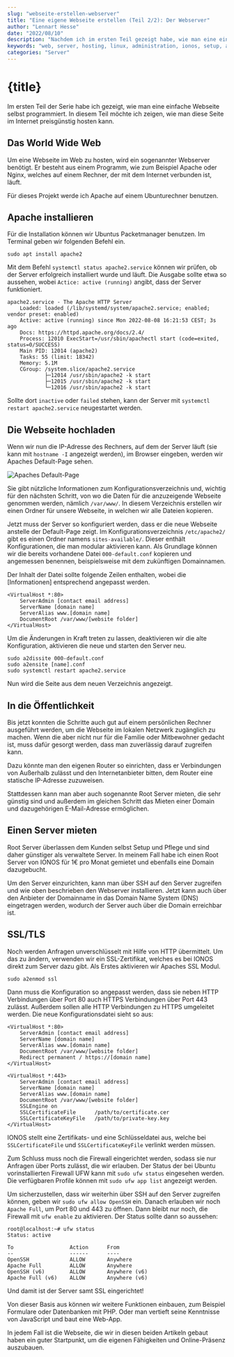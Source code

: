 ```yaml
---
slug: "webseite-erstellen-webserver"
title: "Eine eigene Webseite erstellen (Teil 2/2): Der Webserver"
author: "Lennart Hesse"
date: "2022/08/10"
description: "Nachdem ich im ersten Teil gezeigt habe, wie man eine einfache Webseite programmiert, erkläre ich in diesem Artikel, wie man einen Webserver aufsetzt, konfiguriert und eine Webseite hosten lässt. Außerdem zeige ich, wie ich meine Seite anschließend öffentlich zugänglich gemacht habe."
keywords: "web, server, hosting, linux, administration, ionos, setup, apache"
categories: "Server"
---
```


# {title}

Im ersten Teil der Serie habe ich gezeigt, wie man eine einfache Webseite selbst programmiert. In diesem Teil möchte ich zeigen, wie man diese Seite im Internet preisgünstig hosten kann.

## Das World Wide Web

Um eine Webseite im Web zu hosten, wird ein sogenannter Webserver benötigt. Er besteht aus einem Programm, wie zum Beispiel Apache oder Nginx, welches auf einem Rechner, der mit dem Internet verbunden ist, läuft.

Für dieses Projekt werde ich Apache auf einem Ubunturechner benutzen.

## Apache installieren

Für die Installation können wir Ubuntus Packetmanager benutzen. Im Terminal geben wir folgenden Befehl ein.

```
sudo apt install apache2
```

Mit dem Befehl `systemctl status apache2.service` können wir prüfen, ob der Server erfolgreich installiert wurde und läuft. Die Ausgabe sollte etwa so aussehen, wobei `Actice: active (running)` angibt, dass der Server funktioniert.

```
apache2.service - The Apache HTTP Server
    Loaded: loaded (/lib/systemd/system/apache2.service; enabled; vendor preset: enabled)
    Active: active (running) since Mon 2022-08-08 16:21:53 CEST; 3s ago
    Docs: https://httpd.apache.org/docs/2.4/
    Process: 12010 ExecStart=/usr/sbin/apachectl start (code=exited, status=0/SUCCESS)
    Main PID: 12014 (apache2)
    Tasks: 55 (limit: 18342)
    Memory: 5.1M
    CGroup: /system.slice/apache2.service
            ├─12014 /usr/sbin/apache2 -k start
            ├─12015 /usr/sbin/apache2 -k start
            └─12016 /usr/sbin/apache2 -k start
```

Sollte dort `inactive` oder `failed` stehen, kann der Server mit `systemctl restart apache2.service` neugestartet werden.

## Die Webseite hochladen

Wenn wir nun die IP-Adresse des Rechners, auf dem der Server läuft (sie kann mit `hostname -I` angezeigt werden), im Browser eingeben, werden wir Apaches Default-Page sehen.

![Apaches Default-Page](/media/posts/webseite-erstellen-webserver/apache.png)

Sie gibt nützliche Informationen zum Konfigurationsverzeichnis und, wichtig für den nächsten Schritt, von wo die Daten für die anzuzeigende Webseite genommen werden, nämlich `/var/www/`. In diesem Verzeichnis erstellen wir einen Ordner für unsere Webseite, in welchen wir alle Dateien kopieren.

Jetzt muss der Server so konfiguriert werden, dass er die neue Webseite anstelle der Default-Page zeigt. Im Konfigurationsverzeichnis `/etc/apache2/` gibt es einen Ordner namens `sites-available/`. Dieser enthält Konfigurationen, die man modular aktivieren kann. Als Grundlage können wir die bereits vorhandene Datei `000-default.conf` kopieren und angemessen benennen, beispielsweise mit dem zukünftigen Domainnamen.

Der Inhalt der Datei sollte folgende Zeilen enthalten, wobei die \[Informationen\] entsprechend angepasst werden.

```markup
<VirtualHost *:80>
    ServerAdmin [contact email address]
    ServerName [domain name]
    ServerAlias www.[domain name]
    DocumentRoot /var/www/[website folder]
</VirtualHost>
```

Um die Änderungen in Kraft treten zu lassen, deaktivieren wir die alte Konfiguration, aktivieren die neue und starten den Server neu.

```
sudo a2dissite 000-default.conf
sudo a2ensite [name].conf
sudo systemctl restart apache2.service
```

Nun wird die Seite aus dem neuen Verzeichnis angezeigt.

## In die Öffentlichkeit

Bis jetzt konnten die Schritte auch gut auf einem persönlichen Rechner ausgeführt werden, um die Webseite im lokalen Netzwerk zugänglich zu machen. Wenn die aber nicht nur für die Familie oder Mitbewohner gedacht ist, muss dafür gesorgt werden, dass man zuverlässig darauf zugreifen kann.

Dazu könnte man den eigenen Router so einrichten, dass er Verbindungen von Außerhalb zulässt und den Internetanbieter bitten, dem Router eine statische IP-Adresse zuzuweisen.

Stattdessen kann man aber auch sogenannte Root Server mieten, die sehr günstig sind und außerdem im gleichen Schritt das Mieten einer Domain und dazugehörigen E-Mail-Adresse ermöglichen.

## Einen Server mieten

Root Server überlassen dem Kunden selbst Setup und Pflege und sind daher günstiger als verwaltete Server. In meinem Fall habe ich einen Root Server von IONOS für 1€ pro Monat gemietet und ebenfalls eine Domain dazugebucht.

Um den Server einzurichten, kann man über SSH auf den Server zugreifen und wie oben beschrieben den Webserver installieren. Jetzt kann auch über den Anbieter der Domainname in das Domain Name System (DNS) eingetragen werden, wodurch der Server auch über die Domain erreichbar ist.

## SSL/TLS

Noch werden Anfragen unverschlüsselt mit Hilfe von HTTP übermittelt. Um das zu ändern, verwenden wir ein SSL-Zertifikat, welches es bei IONOS direkt zum Server dazu gibt. Als Erstes aktivieren wir Apaches SSL Modul.

```
sudo a2enmod ssl
```

Dann muss die Konfiguration so angepasst werden, dass sie neben HTTP Verbindungen über Port 80 auch HTTPS Verbindungen über Port 443 zulässt. Außerdem sollen alle HTTP Verbindungen zu HTTPS umgeleitet werden. Die neue Konfigurationsdatei sieht so aus:

```markup
<VirtualHost *:80>
    ServerAdmin [contact email address]
    ServerName [domain name]
    ServerAlias www.[domain name]
    DocumentRoot /var/www/[website folder]
    Redirect permanent / https://[domain name]
</VirtualHost>

<VirtualHost *:443>
    ServerAdmin [contact email address]
    ServerName [domain name]
    ServerAlias www.[domain name]
    DocumentRoot /var/www/[website folder]
    SSLEngine on
    SSLCertificateFile      /path/to/certificate.cer
    SSLCertificateKeyFile   /path/to/private-key.key
</VirtualHost>
```

IONOS stellt eine Zertifikats- und eine Schlüsseldatei aus, welche bei `SSLCertificateFile` und `SSLCertificateKeyFile` verlinkt werden müssen.

Zum Schluss muss noch die Firewall eingerichtet werden, sodass sie nur Anfragen über Ports zulässt, die wir erlauben. Der Status der bei Ubuntu vorinstallierten Firewall UFW kann mit `sudo ufw status` eingesehen werden. Die verfügbaren Profile können mit `sudo ufw app list` angezeigt werden.

Um sicherzustellen, dass wir weiterhin über SSH auf den Server zugreifen können, geben wir `sudo ufw allow OpenSSH` ein. Danach erlauben wir noch `Apache Full`, um Port 80 und 443 zu öffnen. Dann bleibt nur noch, die Firewall mit `ufw enable` zu aktivieren. Der Status sollte dann so aussehen:

```
root@localhost:~# ufw status
Status: active

To                  Action      From
--                  ------      ----
OpenSSH             ALLOW       Anywhere                  
Apache Full         ALLOW       Anywhere                  
OpenSSH (v6)        ALLOW       Anywhere (v6)             
Apache Full (v6)    ALLOW       Anywhere (v6)
```

Und damit ist der Server samt SSL eingerichtet!

Von dieser Basis aus können wir weitere Funktionen einbauen, zum Beispiel Formulare oder Datenbanken mit PHP. Oder man vertieft seine Kenntnisse von JavaScript und baut eine Web-App.

In jedem Fall ist die Webseite, die wir in diesen beiden Artikeln gebaut haben ein guter Startpunkt, um die eigenen Fähigkeiten und Online-Präsenz auszubauen.